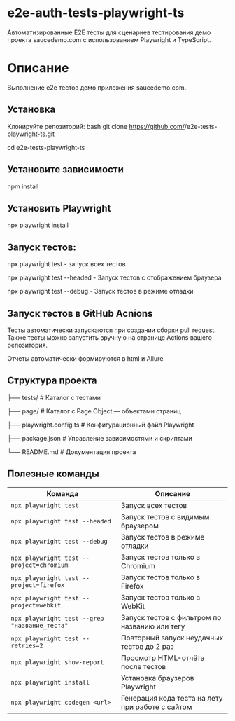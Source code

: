 # e2e-auth-tests-playwright-ts
Автоматизированные E2E тесты для сценариев тестирования демо проекта saucedemo.com с использованием Playwright и TypeScript.

# Описание
Выполнение e2e тестов демо приложения saucedemo.com.

## Установка
Клонируйте репозиторий:
bash
git clone https://github.com/<your-username>/e2e-tests-playwright-ts.git

cd e2e-tests-playwright-ts

## Установите зависимости
npm install

## Установить Playwright
npx playwright install

## Запуск тестов:
npx playwright test - запуск всех тестов

npx playwright test --headed - Запуск тестов с отображением браузера

npx playwright test --debug - Запуск тестов в режиме отладки

## Запуск тестов в GitHub Acnions
Тесты автоматически запускаются при создании сборки pull request.
Также тесты можно запустить вручную на странице Actions вашего репозитория.

Отчеты автоматически формируются в html и Allure

## Структура проекта
├── tests/                # Каталог с тестами

├── page/                 # Каталог с Page Object — объектами страниц

├── playwright.config.ts  # Конфигурационный файл Playwright

├── package.json          # Управление зависимостями и скриптами

└── README.md             # Документация проекта

## Полезные команды

| Команда                                       | Описание                                         |
| --------------------------------------------- | ------------------------------------------------ |
| `npx playwright test`                         | Запуск всех тестов                               |
| `npx playwright test --headed`                | Запуск тестов с видимым браузером                |
| `npx playwright test --debug`                 | Запуск тестов в режиме отладки                   |
| `npx playwright test --project=chromium`      | Запуск тестов только в Chromium                  |
| `npx playwright test --project=firefox`       | Запуск тестов только в Firefox                   |
| `npx playwright test --project=webkit`        | Запуск тестов только в WebKit                    |
| `npx playwright test --grep "название_теста"` | Запуск тестов с фильтром по названию или тегу    |
| `npx playwright test --retries=2`             | Повторный запуск неудачных тестов до 2 раз       |
| `npx playwright show-report`                  | Просмотр HTML-отчёта после тестов                |
| `npx playwright install`                      | Установка браузеров Playwright                   |
| `npx playwright codegen <url>`                | Генерация кода теста на лету при работе с сайтом |
